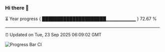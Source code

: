 ### Hi there 👋

⏳ Year progress { █████████████████████▁▁▁▁▁▁▁▁▁ } 72.67 %

---

⏰ Updated on Tue, 23 Sep 2025 06:09:02 GMT

![Progress Bar CI](https://github.com/liununu/liununu/workflows/Progress%20Bar%20CI/badge.svg)
